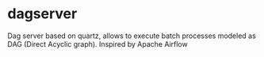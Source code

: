 # dagserver
Dag server based on quartz, allows to execute batch processes modeled as DAG (Direct Acyclic graph). Inspired by Apache Airflow
